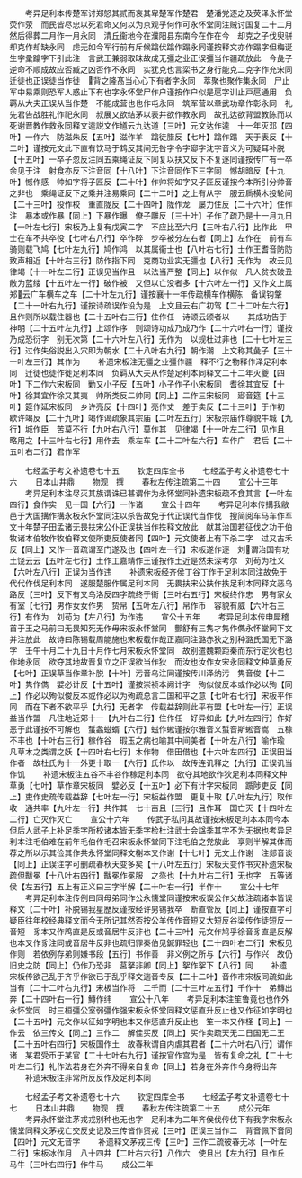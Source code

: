 <!-- { "loadSidebar": true } -->
　　考异足利本传楚军讨郑怒其贰而哀其卑楚军作楚君　楚潘党逐之及荧泽永怀堂荧作荥　而民皆尽忠以死君命又何以为京观乎何作可永怀堂同注贼讨国复二十二月然后得葬二月作一月永同　清丘衞地今在濮阳县东南今在作在今　却克之子伐臾骈却克作却缺永同　虑无如今军行前有斥候蹹伏蹹作蹋永同谨按释文亦作蹋字但梅诞生字彚蹹字下引此注　言武王兼弱取昧故成无彊之业正误彊当作疆疏放此　今彘子逆命不顺成故应否臧之凶否作不永同　实犹克也言栾书之身行能克二克字作充宋同　迁徒也正误徒当作徙　背之隆髙当心心下有者字永同　萃聚也聚作集永同　尸止军中易乘则恐军人惑止下有也字永怀堂尸作户谨按作户似是扈字训止戸扈通用　负羁从大夫正误从当作楚　不能成营也也作屯永同　筑军营以章武功章作彰永同　礼先君告战胜礼作祀永同　叔展又欲结茅以表井欲作教永同　故孔达欲背盟教陈而以死谢晋教作救永同释文逵説文作馗云九达道【三叶】元文达作逵　十一年灭邓【四叶】一作六　防滋朱反【五叶】滋作羊　蹹徒腊反【七叶】蹹作蹋　天于表反【十二叶】谨按元文此下直有饮马于鸩反其间无咎字令字郔字沈字音义为可疑耳补脱【十五叶】一卒子忽反注同五乘绳证反下同复以扶又反下不复逐同谨按传广有一卒余见于注　射食亦反下注音同【十八叶】下注音同作下三字同　憾胡暗反【十九叶】憾作感　帅如字将子匠反【二十叶】作帅将如字又子匠反谨按今本所引分帅音之非也　乘绳证反下之乘并注易乘同【二十二叶】之上有从字　服云扄横木投轮间【二十三叶】投作校　重直陇反【二十四叶】陇作龙　屡力住反【二十六叶】住作注　暴本或作暴【同上】下暴作曝　僚子雕反【三十叶】子作了疏乃是十一月九日【一叶左七行】宋板乃上复有戊寅二字　不应比至六月【三叶右八行】比作此　甲士在车不共卒役【七叶右八行】卒作碎　步卒被分左右者【同上】左作在　前有车骑则载飞鸠【七叶左九行】鸠作鸿　以其属衞士也【八叶右七行】士作王耆音防防致声相近【十叶右三行】防作指下同　克商功业实无彊也【八行】无作为　故云见律竭【十一叶左二行】正误见当作且　以法当严整【同上】以作似　凡人贫衣破丑敝为蓝缕【十五叶左一行】破作被　又但以亡没者多【十六叶左一行】又作文上属　郑云广车横车之车【二十叶左九行】谨按襄十一年传疏横车作横陈　备误钩鞶【二十一叶右九行】谨按诗疏误作设为是　上文且云右广初驾【二十二叶左六行】且作则所以载住器也【二十五叶右三行】住作任　诗颂云颂者以
　　其成功告于神明【二十五叶左九行】上颂作序　则颂诗功成乃成乃作【二十六叶右一行】谨按乃成恐衍字　别无次第【二十六叶左八行】无作为　以规杜过非也【二十七叶左三行】过作失俗説出入穴即为朝水【二十八叶右九行】朝作潮　上文称其彘子【三十一叶左三行】其作为
　　补遗宋板注无彊之业彊作疆　释不行之物释作泽足利本同　迁徒也徒作徙足利本同　负羁从大夫从作楚足利本同释文二十二年灭夔【四叶】下二作六宋板同　勦又小子反【五叶】小子作子小宋板同　耆徐其宜反【十叶】徐其宜作徐又其夷　帅所类反二帅同【同上】二作三宋板同　郔音筵【十三叶】筵作延宋板同　乡许亮反【十四叶】亮作丈　差于卖反【二十三叶】于作初　歇许竭反【二十九叶】竭作谒疏象其宗庙【二叶左五行】宋板宗庙作尊貌牛城【九行】城作臣　苦莫不行【九叶右八行】莫作其　见律竭【十一叶左二行】见作且　略用之【十三叶右七行】用作去　乘左车【二十二叶左六行】车作广　君后【二十五叶右二行】君作军

　　七经孟子考文补遗卷七十五
　　钦定四库全书
　　七经孟子考文补遗卷七十六
　　日本山井鼎
　　物观　撰
　　春秋左传注疏第二十四
　　宣公十三年
　　考异足利本注尽灭其族谓诛已甚谓作为永怀堂同补遗宋板疏不食其言【一叶左四行】食作实　见一国【六行】一作诸
　　宣公十四年
　　考异足利本传搆我敝邑于大国搆作搆永板永怀堂同注以杀告故免于代正误代当作伐　搜简阅车马车作军　文十年楚子田孟诸无畏扶宋公仆正误扶当作抶释文放此　献其治国若征伐之功于伯牧诸本伯牧作牧伯释文使所吏反使者同【四叶】元文使者上有下杀二字　过又古禾反【同上】又作一音疏谓至门遂及也【四叶左一行】宋板遂作逐　刘谓治国有功土饶云云【五叶左七行】土作工嘉靖作王谨按作土近是然未深考尔　刘苟为杜义【六叶左八行】正误为当作违
　　补遗宋板经齐侯丁谷丁作于足利本同注故免于代代作伐足利本同　遂服楚服作属足利本同　无畏扶宋公扶作抶足利本同释文恶乌路反【三叶】反下有又乌洛反四字疏终于衞【三叶右五行】宋板终作忠　男有家女有室【七行】男作女女作男　贽帛【五叶左八行】帛作币　容貌有威【六叶右三行】有作为　刘苟为【左八行】为作违
　　宣公十五年
　　考异足利本传申犀稽首于王之马前曰无畏知死无作毋宋板永怀堂同　酆舒有三隽才隽作儁永怀堂同下文并注放此　故诗曰陈锡载周能施也宋板载作哉正嘉同注潞赤狄之别种潞氏国无下潞字　壬午十月二十九日十月作七月宋板永怀堂同　故别遣魏颗距秦而东行定狄也也作地永同　欲夺其地故晋复立之正误欲当作狄　而汝也汝作女宋永同释文种草勇反【七叶】正误草当作章补脱【十叶】污音乌注同谨按传川泽纳污　隽音俊【十二叶】隽作儁　嬖必计反【十五叶】谨按崇祯本阙计字　殉似俊反本或作必以殉【同上】作必以殉似俊反本或作必以为殉疏总言二国和平之意【七叶右七行】宋板平作同　而在下者不欲平乎【九行】无者字　传载益辞则此平有盟【七叶左一行】正误益当作盟　凡住地近郊十一【九叶右二行】住作任　好异如此【九叶左四行】作好恶于此谨按不可解也　蜤螽螆蝑【六行】螆作蜙谨按尔雅音义蜤音斯蜙音嵩　五稼不丰也【十叶右三行】稼作谷　瑕玉之病也喻其中间美者【十叶左八行】喻作瑜　凡草木之类谓之妖【十四叶右七行】木作物　借田借也【十六叶左四行】正误田当作者　故杜氏为十一外更十取一【六行】氏作以　故传连讥释之【九行】正误讥当作饥
　　补遗宋板注五谷不丰谷作稼足利本同　欲夺其地欲作狄足利本同释文种草勇【七叶】草作章宋板同　嬖必反【十五叶】必下有计字宋板同　踬陟吏反【同上】吏作史疏传载益辞【七叶左一行】宋板益作盟　更复十取【八叶左九行】取作收　通共率【九叶左一行】共作其　七十亩且【三行】且作耳　国亡灭【十四叶左二行】亡灭作灭亡
　　宣公十六年
　　传武子私问其故谨按宋板足利本本同今本但后人武子上补足季字所校诸本皆无季字检杜注武士会諡季其字不为无据也考异足利本注毛伯难在前年毛伯作毛召宋板永怀堂同下注毛伯之党放此　享则半解其体而荐之所以示其俭其作共永怀堂同释文榭本又作谢【十七叶】元文上作谢　注郯音谈【同上】正误注字可删疏春秋天变多矣【十八叶左五行】宋板天变作书灾补遗宋板疏但黻冕【十八叶右四行】黻冕作冕服　之烝也【十九叶右二行】无也字　五等诸侯【左五行】五上有正义曰三字半解【二十叶右一行】半作十
　　宣公十七年
　　考异足利本注传例曰同母弟同作公永懐堂同谨按宋板误公作父故注疏诸本皆误释文【二十叶】补脱锡我星歴反谨按经许男锡我卒　断直管反【同上】谨按直字可疑臣往年校经典释文而今无所记其然否按公羊传作音短又大短反谷梁传作徒短反一音短　豸本又作鸤直是反或音居牛反非也【二十三叶】元文作鸠乎徐音豸直是反解也本又作豸注同或音居牛反非也疏归罪秦伯见鍼罪轻也【二十四叶右二行】宋板见作则　若依例存弟则嫌书段【五行】书作善　非义例之所与【六行】与作兴　故仍旧史之防【同上】仍作乃恐非　莒拏非卿【同上】挐作挐下【八行】同
　　补遗宋板传欲己乱于齐乎作欲已于乱乎释文遄音专反【二十二叶】音作市宋板同疏如此当有【二十二叶右九行】宋板当作将　二千而【二十三叶左五行】千作十　弟鱄出奔【二十四叶右一行】鱄作纬
　　宣公十八年
　　考异足利本注笙鲁竟也也作外永怀堂同　时三桓彊公室弱彊作强宋板永怀堂同释文惩直升反止也又作征如字明也【二十五叶】元文作以征如字明也本又作惩直升反止也　笙一本又作柽【同上】一作云　依三传文【同上】三作二　解佳买反【同上】买作卖疏天无二日国无二王【二十五叶右四行】宋板国作土　故春秋谓自内虐其君者【二十六叶右八行】谓作诸　某君受币于某官【二十七叶右九行】谨按官作宫为是　皆有复命之礼【二十七叶左二行】礼作法若身在外奔不得亲自复命【同上】若身在外奔作今身将出奔
　　补遗宋板注非常所反反作及足利本同

　　七经孟子考文补遗卷七十六
　　钦定四库全书
　　七经孟子考文补遗卷七十七
　　日本山井鼎
　　物观　撰
　　春秋左传注疏第二十五
　　成公元年
　　考异永怀堂注茅戎戎别种也无也字　足利本为二年齐侯伐传伐下有我字宋板永懐堂同释文茅戎亡交反史记及三传皆作贸戎【三叶】正误三当作二　背音佩下音同【四叶】元文无音字
　　补遗释文茅戎三传【三叶】三作二疏彼春无冰【一叶左二行】宋板冰作月　八十四井【二叶右六行】八作六　使且出【左九行】且作丘　马牛【三叶右四行】作牛马
　　成公二年

